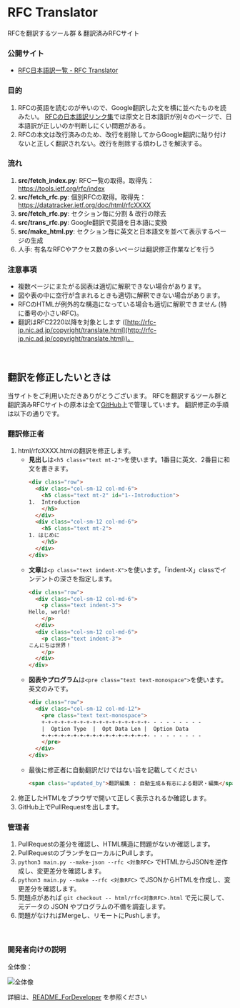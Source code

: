 
# RFC Translator

RFCを翻訳するツール群 & 翻訳済みRFCサイト

### 公開サイト
- [RFC日本語訳一覧 - RFC Translator](https://tex2e.github.io/rfc-translater/html/index.html)

### 目的
1. RFCの英語を読むのが辛いので、Google翻訳した文を横に並べたものを読みたい。
[RFCの日本語訳リンク集](https://www.nic.ad.jp/ja/tech/rfc-jp-links.html)では原文と日本語訳が別々のページで、日本語訳が正しいのか判断しにくい問題がある。
2. RFCの本文は改行済みのため、改行を削除してからGoogle翻訳に貼り付けないと正しく翻訳されない。改行を削除する煩わしさを解決する。

### 流れ
1. **src/fetch_index.py**: RFC一覧の取得。取得先： https://tools.ietf.org/rfc/index
2. **src/fetch_rfc.py**: 個別RFCの取得。取得先： https://datatracker.ietf.org/doc/html/rfcXXXX
3. **src/fetch_rfc.py**: セクション毎に分割 & 改行の除去
4. **src/trans_rfc.py**: Google翻訳で英語を日本語に変換
5. **src/make_html.py**: セクション毎に英文と日本語文を並べて表示するページの生成
6. 人手: 有名なRFCやアクセス数の多いページは翻訳修正作業などを行う

### 注意事項
- 複数ページにまたがる図表は適切に解釈できない場合があります。
- 図や表の中に空行が含まれるときも適切に解釈できない場合があります。
- RFCのHTMLが例外的な構造になっている場合も適切に解釈できません (特に番号の小さいRFC)。
- 翻訳はRFC2220以降を対象とします ([http://rfc-jp.nic.ad.jp/copyright/translate.html](http://rfc-jp.nic.ad.jp/copyright/translate.html))。

<br>

## 翻訳を修正したいときは

当サイトをご利用いただきありがとうございます。
RFCを翻訳するツール群と翻訳済みRFCサイトの原本は全て[GitHub](https://github.com/tex2e/rfc-translater)上で管理しています。
翻訳修正の手順は以下の通りです。

### 翻訳修正者

1. html/rfcXXXX.htmlの翻訳を修正します。
    - **見出し**は`<h5 class="text mt-2">`を使います。1番目に英文、2番目に和文を書きます。
        ```html
        <div class="row">
          <div class="col-sm-12 col-md-6">
            <h5 class="text mt-2" id="1--Introduction">
        1.  Introduction
            </h5>
          </div>
          <div class="col-sm-12 col-md-6">
            <h5 class="text mt-2">
        1. はじめに
            </h5>
          </div>
        </div>
        ```
    - **文章**は`<p class="text indent-X">`を使います。「indent-X」classでインデントの深さを指定します。
        ```html
        <div class="row">
          <div class="col-sm-12 col-md-6">
            <p class="text indent-3">
        Hello, world!
            </p>
          </div>
          <div class="col-sm-12 col-md-6">
            <p class="text indent-3">
        こんにちは世界！
            </p>
          </div>
        </div>
        ```
    - **図表やプログラム**は`<pre class="text text-monospace">`を使います。英文のみです。
        ```html
        <div class="row">
          <div class="col-sm-12 col-md-12">
            <pre class="text text-monospace">
            +-+-+-+-+-+-+-+-+-+-+-+-+-+-+-+-+- - - - - - - - -
            |  Option Type  |  Opt Data Len |  Option Data
            +-+-+-+-+-+-+-+-+-+-+-+-+-+-+-+-+- - - - - - - - -
            </pre>
          </div>
        </div>
        ```
    - 最後に修正者に自動翻訳だけではない旨を記載してください
        ```html
        <span class="updated_by">翻訳編集 : 自動生成＆有志による翻訳・編集</span>
        ```
2. 修正したHTMLをブラウザで開いて正しく表示されるか確認します。
3. GitHub上でPullRequestを出します。

### 管理者

1. PullRequestの差分を確認し、HTML構造に問題がないか確認します。
2. PullRequestのブランチをローカルにPullします。
3. `python3 main.py --make-json --rfc <対象RFC>` でHTMLからJSONを逆作成し、変更差分を確認します。
4. `python3 main.py --make --rfc <対象RFC>` でJSONからHTMLを作成し、変更差分を確認します。
5. 問題点があれば `git checkout -- html/rfc<対象RFC>.html` で元に戻して、元データの JSON やプログラムの不備を調査します。
6. 問題がなければMergeし、リモートにPushします。

<br>

### 開発者向けの説明

全体像：

![全体像](./img/rfc-trans.drawio.svg)

詳細は、[README_ForDeveloper](./README_ForDeveloper.md) を参照ください
